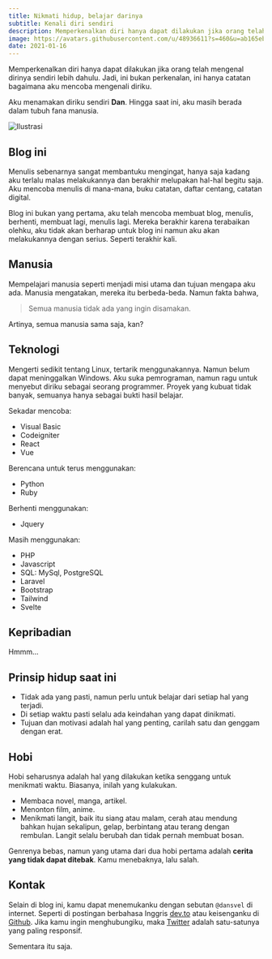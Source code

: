 ```yaml
---
title: Nikmati hidup, belajar darinya
subtitle: Kenali diri sendiri
description: Memperkenalkan diri hanya dapat dilakukan jika orang telah mengenal dirinya sendiri lebih dahulu. Jadi, ini bukan perkenalan, ini hanya catatan bagaimana aku mencoba mengenali diriku.
image: https://avatars.githubusercontent.com/u/48936611?s=460&u=ab165eb0208f0de8b191af271505e20645ba75c0&v=4
date: 2021-01-16
---
```


Memperkenalkan diri hanya dapat dilakukan jika orang telah mengenal dirinya sendiri lebih dahulu. Jadi, ini bukan perkenalan, ini hanya catatan bagaimana aku mencoba mengenali diriku.

Aku menamakan diriku sendiri **Dan**. Hingga saat ini, aku masih berada dalam tubuh fana manusia.

![Ilustrasi](https://avatars.githubusercontent.com/u/48936611?s=460&u=ab165eb0208f0de8b191af271505e20645ba75c0&v=4)

## Blog ini

Menulis sebenarnya sangat membantuku mengingat, hanya saja kadang aku terlalu malas melakukannya dan berakhir melupakan hal-hal begitu saja. Aku mencoba menulis di mana-mana, buku catatan, daftar centang, catatan digital.

Blog ini bukan yang pertama, aku telah mencoba membuat blog, menulis, berhenti, membuat lagi, menulis lagi. Mereka berakhir karena terabaikan olehku, aku tidak akan berharap untuk blog ini namun aku akan melakukannya dengan serius. Seperti terakhir kali.

## Manusia

Mempelajari manusia seperti menjadi misi utama dan tujuan mengapa aku ada. Manusia mengatakan, mereka itu berbeda-beda. Namun fakta bahwa,

> Semua manusia tidak ada yang ingin disamakan.

Artinya, semua manusia sama saja, kan?

## Teknologi

Mengerti sedikit tentang Linux, tertarik menggunakannya. Namun belum dapat meninggalkan Windows. Aku suka pemrograman, namun ragu untuk menyebut diriku sebagai seorang programmer. Proyek yang kubuat tidak banyak, semuanya hanya sebagai bukti hasil belajar.

Sekadar mencoba:
- Visual Basic
- Codeigniter
- React
- Vue

Berencana untuk terus menggunakan:
- Python
- Ruby

Berhenti menggunakan:
- Jquery

Masih menggunakan:
- PHP
- Javascript
- SQL: MySql, PostgreSQL
- Laravel
- Bootstrap
- Tailwind
- Svelte

## Kepribadian

Hmmm...

## Prinsip hidup saat ini

- Tidak ada yang pasti, namun perlu untuk belajar dari setiap hal yang terjadi.
- Di setiap waktu pasti selalu ada keindahan yang dapat dinikmati.
- Tujuan dan motivasi adalah hal yang penting, carilah satu dan genggam dengan erat.

## Hobi

Hobi seharusnya adalah hal yang dilakukan ketika senggang untuk menikmati waktu. Biasanya, inilah yang kulakukan.

- Membaca novel, manga, artikel.
- Menonton film, anime.
- Menikmati langit, baik itu siang atau malam, cerah atau mendung bahkan hujan sekalipun, gelap, berbintang atau terang dengan rembulan. Langit selalu berubah dan tidak pernah membuat bosan.

Genrenya bebas, namun yang utama dari dua hobi pertama adalah **cerita yang tidak dapat ditebak**. Kamu menebaknya, lalu salah.

## Kontak

Selain di blog ini, kamu dapat menemukanku dengan sebutan `@dansvel` di internet. Seperti di postingan berbahasa Inggris [dev.to](https://dev.to/dansvel) atau keisenganku di [Github](https://github.com/dansvel).
Jika kamu ingin menghubungiku, maka [Twitter](https://twitter.com/dansvel) adalah satu-satunya yang paling responsif.

Sementara itu saja.
